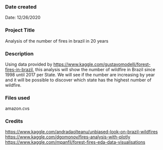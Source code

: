 ### Date created
Date: 12/26/2020

### Project Title
Analysis of the number of fires in brazil in 20 years

### Description
Using data provided by https://www.kaggle.com/gustavomodelli/forest-fires-in-brazil, this analysis will show the number of wildfire in Brazil since 1998 until 2017 per State.  We will see if the number are increasing by year and it will be possible to discover which state has the highest number of wildfire.

### Files used
amazon.cvs


### Credits
https://www.kaggle.com/andradaolteanu/unbiased-look-on-brazil-wildfires
https://www.kaggle.com/dgomonov/fires-analysis-with-plotly
https://www.kaggle.com/mpanfil/forest-fires-eda-data-visualisations
